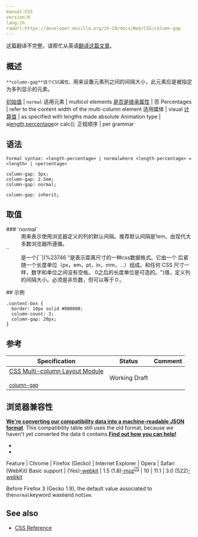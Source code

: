 ```yaml
---
manual:CSS
version:0
lang:zh
rawUrl:https://developer.mozilla.org/zh-CN/docs/Web/CSS/column-gap
---
```




这篇翻译不完整。请帮忙从英语[翻译这篇文章](%29481 "")。





## 概述<a name="Summary"></a>


`**column-gap**这个CSS属性，`用来设置元素列之间的间隔大小，此元素应是被指定为多列显示的元素。


[初始值](%28302 "") | `normal` 
适用元素 | multicol elements 
[是否是继承属性](%28299 "") | 否 
Percentages | refer to the content width of the multi-column element 
适用媒体 | visual 
[计算值](%28304 "") | as specified with lengths made absolute 
Animation type | a[length](%28692 "Values of the <length> CSS data type are interpolated as real, floating-point numbers."),[percentage](%28693 "Values of the <percentage> CSS data type are interpolated as real, floating-point numbers.")or calc(); 
正规顺序 | per grammar 


## 语法<a name="Syntax"></a>

```
Formal syntax: <length-percentage> | normalwhere <length-percentage> = <length> | <percentage>

```

```
column-gap: 3px;
column-gap: 2.5em;
column-gap: normal;

column-gap: inherit;
```

## 取值<a name="取值"></a>
<dl><dt id=''>
### `normal`<a name="normal"></a>
</dt><dd>用来表示使用浏览器定义的列的默认间隔。推荐默认间隔是1em，由现代大多数浏览器所遵循。</dd><dt id=''>`<length>`</dt><dd>是一个[`<length>`](%23746 "是表示距离尺寸的一种css数据格式。它由一个 <number> 后紧随一个长度单位（px，em，pt，in，mm，...）组成。和任何 CSS 尺寸一样，数字和单位之间没有空格。<number> 0之后的长度单位是可选的。")值，定义列的间隔大小。必须是非负数，但可以等于０。</dd></dl>
## 示例<a name="Examples"></a>

```
.content-box {
  border: 10px solid #000000;
  column-count: 3;
  column-gap: 20px;
} 

```

## 参考<a name="Specifications"></a>

Specification | Status | Comment 
 ---  |  ---  |  ---  | 
[CSS Multi-column Layout Module<br></br><small>column-gap</small>](%29482 "") | Working Draft |  


## 浏览器兼容性<a name="Browser_compatibility"></a>


**[We&#39;re converting our compatibility data into a machine-readable JSON format](%3344 "")**. This compatibility table still uses the old format, because we haven&#39;t yet converted the data it contains.**[Find out how you can help!](%3392 "")**


* 
* 

Feature | Chrome | Firefox (Gecko) | Internet Explorer | Opera | Safari (WebKit) 
Basic support | (Yes)[-webkit](%3568 "The name of this feature is prefixed with '-webkit' as this browser considers it experimental") | 1.5 (1.8)[-moz](%3568 "The name of this feature is prefixed with '-moz' as this browser considers it experimental")<sup>[[1]](%29483 "")</sup> | 10 | 11.1 | 3.0 (522)[-webkit](%3568 "The name of this feature is prefixed with '-webkit' as this browser considers it experimental") 





Before Firefox 3 (Gecko 1.9), the default value associated to the`normal`keyword was`0`and not`1em`.


## See also<a name="See_also"></a>

* [CSS Reference](%28731 "CSS Reference")



